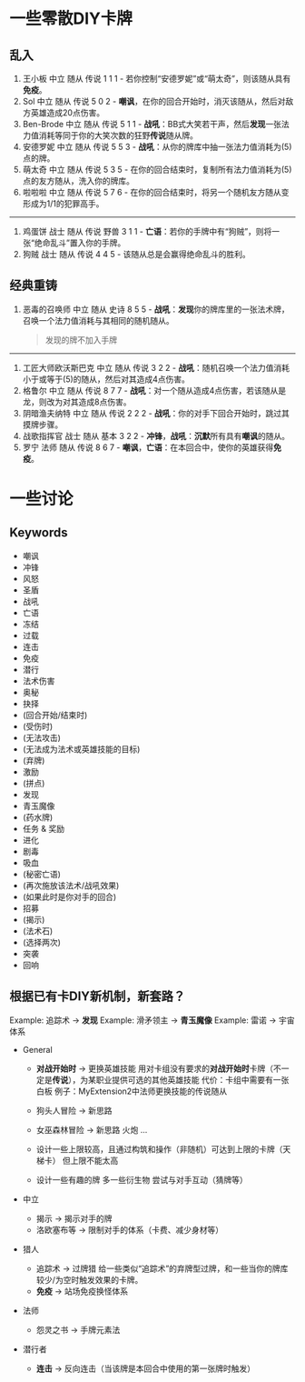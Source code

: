 # 一些零散DIY卡牌

## 乱入

1. 王小板 中立 随从 传说 1 1 1 - 若你控制“安德罗妮”或“萌太奇”，则该随从具有**免疫**。
1. Sol 中立 随从 传说 5 0 2 - **嘲讽**，在你的回合开始时，消灭该随从，然后对敌方英雄造成20点伤害。
1. Ben-Brode 中立 随从 传说 5 1 1 - **战吼**：BB式大笑若干声，然后**发现**一张法力值消耗等同于你的大笑次数的狂野**传说**随从牌。
1. 安德罗妮 中立 随从 传说 5 5 3 - **战吼**：从你的牌库中抽一张法力值消耗为(5)点的牌。
1. 萌太奇 中立 随从 传说 5 3 5 - 在你的回合结束时，复制所有法力值消耗为(5)点的友方随从，洗入你的牌库。
1. 啦啦啦 中立 随从 传说 5 7 6 - 在你的回合结束时，将另一个随机友方随从变形成为1/1的犯罪高手。

------

1. 鸡蛋饼 战士 随从 传说 野兽 3 1 1 - **亡语**：若你的手牌中有“狗贼”，则将一张“绝命乱斗”置入你的手牌。
1. 狗贼 战士 随从 传说 4 4 5 - 该随从总是会赢得绝命乱斗的胜利。

## 经典重铸

1. 恶毒的召唤师 中立 随从 史诗 8 5 5 - **战吼**：**发现**你的牌库里的一张法术牌，召唤一个法力值消耗与其相同的随机随从。
    > 发现的牌不加入手牌

------

1. 工匠大师欧沃斯巴克 中立 随从 传说 3 2 2 - **战吼**：随机召唤一个法力值消耗小于或等于(5)的随从，然后对其造成4点伤害。
1. 格鲁尔 中立 随从 传说 8 7 7 - **战吼**：对一个随从造成4点伤害，若该随从是龙，则改为对其造成8点伤害。
1. 阴暗渔夫纳特 中立 随从 传说 2 2 2 - **战吼**：你的对手下回合开始时，跳过其摸牌步骤。
1. 战歌指挥官 战士 随从 基本 3 2 2 - **冲锋**，**战吼**：**沉默**所有具有**嘲讽**的随从。
1. 罗宁 法师 随从 传说 8 6 7 - **嘲讽**，**亡语**：在本回合中，使你的英雄获得**免疫**。


# 一些讨论

## Keywords

- 嘲讽
- 冲锋
- 风怒
- 圣盾
- 战吼
- 亡语
- 冻结
- 过载
- 连击
- 免疫
- 潜行
- 法术伤害
- 奥秘
- 抉择
- (回合开始/结束时)
- (受伤时)
- (无法攻击)
- (无法成为法术或英雄技能的目标)
- (弃牌)
- 激励
- (拼点)
- 发现
- 青玉魔像
- (药水牌)
- 任务 & 奖励
- 进化
- 剧毒
- 吸血
- (秘密亡语)
- (再次施放该法术/战吼效果)
- (如果此时是你对手的回合)
- 招募
- (揭示)
- (法术石)
- (选择两次)
- 突袭
- 回响

## 根据已有卡DIY新机制，新套路？

Example: 追踪术 -> **发现**
Example: 滑矛领主 -> **青玉魔像**
Example: 雷诺 -> 宇宙体系

- General
    - **对战开始时** -> 更换英雄技能
        用对卡组没有要求的**对战开始时**卡牌（不一定是**传说**），为某职业提供可选的其他英雄技能
        代价：卡组中需要有一张白板
        例子：MyExtension2中法师更换技能的传说随从

    - 狗头人冒险 -> 新思路

    - 女巫森林冒险 -> 新思路
        火炮
        ...

    - 设计一些上限较高，且通过构筑和操作（非随机）可达到上限的卡牌（天梯卡）
        但上限不能太高
    - 设计一些有趣的牌
        多一些衍生物
        尝试与对手互动（猜牌等）

- 中立
    - 揭示 -> 揭示对手的牌
    - 洛欧塞布等 -> 限制对手的体系（卡费、减少身材等）

- 猎人
    - 追踪术 -> 过牌猎
        给一些类似“追踪术”的弃牌型过牌，和一些当你的牌库较少/为空时触发效果的卡牌。
    - **免疫** -> 站场免疫换怪体系

- 法师
    - 怨灵之书 -> 手牌元素法

- 潜行者
    - **连击** -> 反向连击（当该牌是本回合中使用的第一张牌时触发）
